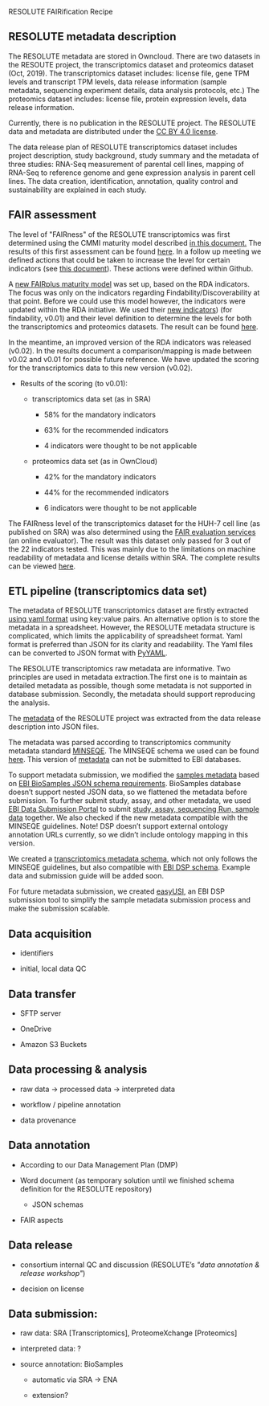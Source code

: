 RESOLUTE FAIRification Recipe

## RESOLUTE metadata description

The RESOLUTE metadata are stored in Owncloud. There are two datasets in the RESOUTE project,  the transcriptomics dataset and proteomics dataset (Oct, 2019). The transcriptomics dataset includes: license file, gene TPM levels and transcript TPM levels, data release information (sample metadata, sequencing experiment details, data analysis protocols, etc.) The proteomics dataset includes: license file, protein expression levels, data release information.

Currently, there is no publication in the RESOLUTE project. The RESOLUTE data and metadata are distributed under the [CC BY 4.0 license](https://creativecommons.org/licenses/by/4.0/).

The data release plan of RESOLUTE transcriptomics dataset includes project description, study background, study summary and the metadata of three studies: RNA-Seq measurement of parental cell lines, mapping of RNA-Seq to reference genome and gene expression analysis in parent cell lines. The data creation, identification, annotation, quality control and sustainability are explained in each study.

## FAIR assessment 

The level of "FAIRness" of the RESOLUTE transcriptomics was first determined using the CMMI maturity model described [in this document.](https://docs.google.com/document/d/1URLfNpBYkCrICpizKZJ7NE29FddNNcoR0T0o_SQza7U/edit#heading=h.w0g0276fq5i6) The results of this first assessment can be found [here](https://docs.google.com/document/d/1Q_Su8kY9uNYfCV30jSIoWNdeV8GxA_DTGAcGOSZscQM/edit?usp=sharing). In a follow up meeting we defined actions that could be taken to increase the level for certain indicators (see [this document](https://docs.google.com/document/d/1yYDcUvyXzYLfq9NZX23tbgIjCSOenSURjcRj61FMdzQ/edit?usp=sharing)). These actions were defined within Github.

A [new FAIRplus maturity model](https://docs.google.com/spreadsheets/d/11-jDoMbuxw8Nreurk7yKzk3EHJ54APAQnBl6VTKZPBk/edit#gid=1559176954) was set up, based on the RDA indicators. The focus was only on the indicators regarding Findability/Discoverability at that point. Before we could use this model however, the indicators were updated within the RDA initiative. We used their [new indicators](https://docs.google.com/spreadsheets/d/1mkjElFrTBPBH0QViODexNur0xNGhJqau0zkL4w8RRAw/edit?usp=sharing)) (for findability, v0.01) and their level definition to determine the levels for both the transcriptomics and proteomics datasets. The result can be found [here](https://docs.google.com/spreadsheets/d/1abQ5_sOmBWbxAZhQVEUxQ_ybI1yTi0t-tJAVY5J5VY8/edit?usp=sharing).

In the meantime, an improved version of the RDA indicators was released (v0.02). In the results document a comparison/mapping is made between v0.02 and v0.01 for possible future reference.We have updated the scoring for the transcriptomics data to this new version (v0.02).

* Results of the scoring (to v0.01):

    * transcriptomics data set (as in SRA)

        * 58% for the mandatory indicators

        * 63% for the recommended indicators

        * 4 indicators were thought to be not applicable

    * proteomics data set (as in OwnCloud)

        * 42% for the mandatory indicators

        * 44% for the recommended indicators

        * 6 indicators were thought to be not applicable

The FAIRness level of the transcriptomics dataset for the HUH-7 cell line (as published on SRA) was also determined using the [FAIR evaluation services](https://fairsharing.github.io/FAIR-Evaluator-FrontEnd/#!/#%2F!) (an online evaluator). The result was this dataset only passed for 3 out of the 22 indicators tested. This was mainly due to the limitations on machine readability of metadata and license details within SRA. The complete results can be viewed [here](https://fairsharing.github.io/FAIR-Evaluator-FrontEnd/#!/evaluations/170). 

## ETL pipeline (transcriptomics data set)

The metadata of RESOLUTE transcriptomics dataset are firstly extracted [using yaml format](https://raw.githubusercontent.com/ebi-ait/FAIRPlus/master/RESOLUTE/transcriptomics/scripts/transcriptomics_metadata_extract.py) using key:value pairs. An alternative option is to store the metadata in a spreadsheet. However, the RESOLUTE metadata structure is complicated, which limits the applicability of spreadsheet format. Yaml format is preferred than JSON for its clarity and readability. The Yaml files can be converted to JSON format with [PyYAML](https://pypi.org/project/PyYAML/).

The RESOLUTE transcriptomics raw metadata are informative. Two principles are used in metadata extraction.The first one is to maintain as detailed metadata as possible, though some metadata is not supported in database submission. Secondly, the metadata should support reproducing the analysis. 

The [metadata](https://github.com/ebi-ait/FAIRPlus/blob/master/RESOLUTE/transcriptomics/data/RESOLUTE_transcriptomics_metadata_raw.json) of the RESOLUTE project was extracted from the data release description into JSON files. 

The metadata was parsed according to transcriptomics community metadata standard [MINSEQE](http://fged.org/projects/minseqe/). The MINSEQE schema we used can be found [here](https://github.com/FAIRsharing/mircat/tree/master/minseqe). This version of [metadata](https://github.com/ebi-ait/FAIRPlus/blob/master/RESOLUTE/transcriptomics/data/RESOLUTE_transcriptomics_metadata_MINSEQE.json) can not be submitted to EBI databases.

To support metadata submission, we modified the [samples metadata](https://github.com/ebi-ait/FAIRPlus/blob/master/RESOLUTE/transcriptomics/data/samples_BSD.json) based on [EBI BioSamples JSON schema requirements](https://github.com/EBIBioSamples/biosamples-v4/blob/dev/webapps/core/src/main/resources/schemas/core/sample.json). BioSamples database doesn’t support nested JSON data, so we flattened the metadata before submission. To further submit study, assay, and other metadata, we used [EBI Data Submission Portal](https://www.ebi.ac.uk/submission/) to submit [study, assay, sequencing Run, sample data](https://github.com/ebi-ait/FAIRPlus/tree/master/RESOLUTE/transcriptomics/data/data_for_USI) together. We also checked if the new metadata compatible with the MINSEQE guidelines. Note! DSP doesn’t support external ontology annotation URLs currently, so we didn’t include ontology mapping in this version.

We created a [transcriptomics metadata schema](https://github.com/ebi-ait/FAIRPlus/tree/master/schemas/transcriptomics_schema), which not only follows the MINSEQE guidelines, but also compatible with [EBI DSP schema](https://github.com/ebi-ait/FAIRPlus/blob/master/schemas/EBI_database_schemas/USI_schemas/USI_root_schema.json). Example data and submission guide will be added soon.

For future metadata submission, we created [easyUSI](https://github.com/FuqiX/easyUSI), an EBI DSP submission tool to simplify the sample metadata submission process and make the submission scalable.

## Data acquisition

* identifiers

* initial, local data QC

## Data transfer

* SFTP server

* OneDrive

* Amazon S3 Buckets

## Data processing & analysis

* raw data → processed data → interpreted data

* workflow / pipeline annotation

* data provenance

## Data annotation

* According to our Data Management Plan (DMP)

* Word document (as temporary solution until we finished schema definition for the RESOLUTE repository)

    * JSON schemas

* FAIR aspects

## Data release

* consortium internal QC and discussion (RESOLUTE’s *"data annotation & release workshop"*)

* decision on license

## Data submission:

* raw data: SRA [Transcriptomics], ProteomeXchange [Proteomics]

* interpreted data: ?

* source annotation: BioSamples

    * automatic via SRA → ENA

    * extension?

